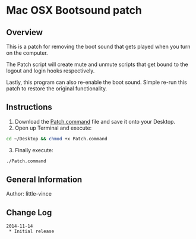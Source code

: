 Mac OSX Bootsound patch
=======================

Overview
--------
This is a patch for removing the boot sound that gets played when you turn on
the computer.

The Patch script will create mute and unmute scripts that get bound to the
logout and login hooks respectively.

Lastly, this program can also re-enable the boot sound. Simple re-run this
patch to restore the original functionality.

Instructions
------------
1. Download the 
   [Patch.command](http://little-vince.github.io/mute-boot/Patch.command) file 
   and save it onto your Desktop.
2. Open up Terminal and execute:
```bash
cd ~/Desktop && chmod +x Patch.command
```
3. Finally execute:
```bash
./Patch.command
```

General Information
-------------------
Author: little-vince


Change Log
----------
    2014-11-14
     * Initial release


